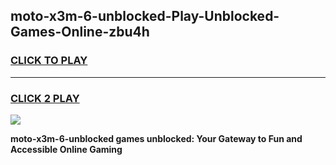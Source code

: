 
## moto-x3m-6-unblocked-Play-Unblocked-Games-Online-zbu4h
<h3>
<a href="https://premium76.site?title=moto-x3m-6-unblocked&ref=25A">CLICK TO PLAY</a></h3>
<hr>

<h3>
<a href="https://premium76.site?title=moto-x3m-6-unblocked&ref=25A">CLICK 2 PLAY</a>
  
</h3>

<a href="https://premium76.site?title=moto-x3m-6-unblocked&ref=25A"><img src="https://clearcache.store/games.png"></a>


**moto-x3m-6-unblocked games unblocked: Your Gateway to Fun and Accessible Online Gaming**
